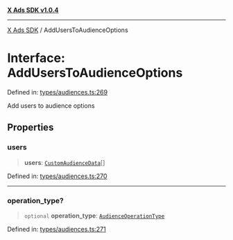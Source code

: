 [**X Ads SDK v1.0.4**](../README.md)

***

[X Ads SDK](../globals.md) / AddUsersToAudienceOptions

# Interface: AddUsersToAudienceOptions

Defined in: [types/audiences.ts:269](https://github.com/kage1020/x-ads-sdk/blob/main/src/types/audiences.ts#L269)

Add users to audience options

## Properties

### users

> **users**: [`CustomAudienceData`](CustomAudienceData.md)[]

Defined in: [types/audiences.ts:270](https://github.com/kage1020/x-ads-sdk/blob/main/src/types/audiences.ts#L270)

***

### operation\_type?

> `optional` **operation\_type**: [`AudienceOperationType`](../type-aliases/AudienceOperationType.md)

Defined in: [types/audiences.ts:271](https://github.com/kage1020/x-ads-sdk/blob/main/src/types/audiences.ts#L271)
